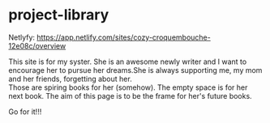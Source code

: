 # project-library
Netlyfy: https://app.netlify.com/sites/cozy-croquembouche-12e08c/overview

This site is for my syster. She is an awesome newly writer and I want to encourage her to pursue her dreams.She is always supporting me, my mom and her friends, forgetting about her.  
Those are spiring books for her (somehow). The empty space is for her next book. 
The aim of this page is to be the frame for her's future books. 

Go for it!!!

